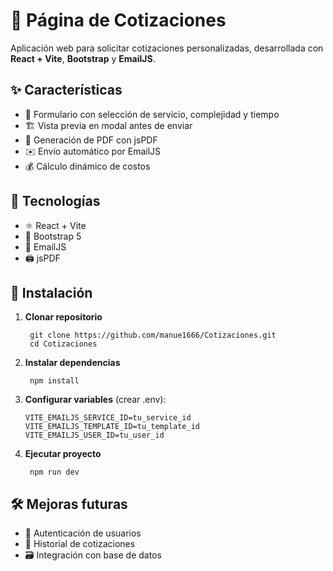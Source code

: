 
# 📝 Página de Cotizaciones

Aplicación web para solicitar cotizaciones personalizadas, desarrollada con **React + Vite**, **Bootstrap** y **EmailJS**.

## ✨ Características
- 📩 Formulario con selección de servicio, complejidad y tiempo
- 🏗 Vista previa en modal antes de enviar
- 📄 Generación de PDF con jsPDF
- ✉️ Envío automático por EmailJS
- 💰 Cálculo dinámico de costos

## 🚀 Tecnologías
- ⚛️ React + Vite
- 🎨 Bootstrap 5
- 📧 EmailJS
- 🖨 jsPDF

## 🔧 Instalación

1. **Clonar repositorio**
   ```
    git clone https://github.com/manue1666/Cotizaciones.git 
    cd Cotizaciones
   ```

3. **Instalar dependencias**  
   ```
    npm install
    ```

5. **Configurar variables** (crear .env):  
   ```
   VITE_EMAILJS_SERVICE_ID=tu_service_id
   VITE_EMAILJS_TEMPLATE_ID=tu_template_id
   VITE_EMAILJS_USER_ID=tu_user_id
   ```

6. **Ejecutar proyecto**  
   ```
    npm run dev
   ```

## 🛠 Mejoras futuras
- 🔐 Autenticación de usuarios
- 💾 Historial de cotizaciones
- 🗃 Integración con base de datos
